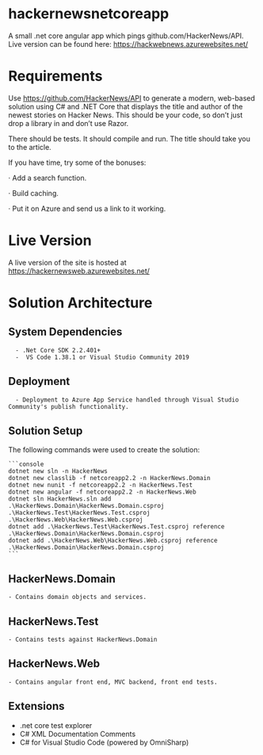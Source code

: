 # hackernewsnetcoreapp
A small .net core angular app which pings github.com/HackerNews/API. Live version can be found here: https://hackwebnews.azurewebsites.net/

# Requirements
Use https://github.com/HackerNews/API to generate a modern, web-based solution using C# and .NET Core that displays the title and author of the newest stories on Hacker News. This should be your code, so don’t just drop a library in and don’t use Razor.

There should be tests. It should compile and run. The title should take you to the article.

 

If you have time, try some of the bonuses:

·         Add a search function.

·         Build caching.

·         Put it on Azure and send us a link to it working.

 # Live Version
 A live version of the site is hosted at https://hackernewsweb.azurewebsites.net/


# Solution Architecture
 ## System Dependencies
      - .Net Core SDK 2.2.401+
      -  VS Code 1.38.1 or Visual Studio Community 2019
 ##  Deployment
      - Deployment to Azure App Service handled through Visual Studio Community's publish functionality.
 ## Solution Setup   
 The following commands were used to create the solution:
    
    ```console
    dotnet new sln -n HackerNews
    dotnet new classlib -f netcoreapp2.2 -n HackerNews.Domain
    dotnet new nunit -f netcoreapp2.2 -n HackerNews.Test
    dotnet new angular -f netcoreapp2.2 -n HackerNews.Web
    dotnet sln HackerNews.sln add .\HackerNews.Domain\HackerNews.Domain.csproj .\HackerNews.Test\HackerNews.Test.csproj .\HackerNews.Web\HackerNews.Web.csproj
    dotnet add .\HackerNews.Test\HackerNews.Test.csproj reference .\HackerNews.Domain\HackerNews.Domain.csproj
    dotnet add .\HackerNews.Web\HackerNews.Web.csproj reference .\HackerNews.Domain\HackerNews.Domain.csproj
    ```
 ## HackerNews.Domain
    - Contains domain objects and services.
 ## HackerNews.Test
    - Contains tests against HackerNews.Domain
 ## HackerNews.Web
    - Contains angular front end, MVC backend, front end tests.
 ## Extensions
   - .net core test explorer
   - C# XML Documentation Comments
   - C# for Visual Studio Code (powered by OmniSharp)
